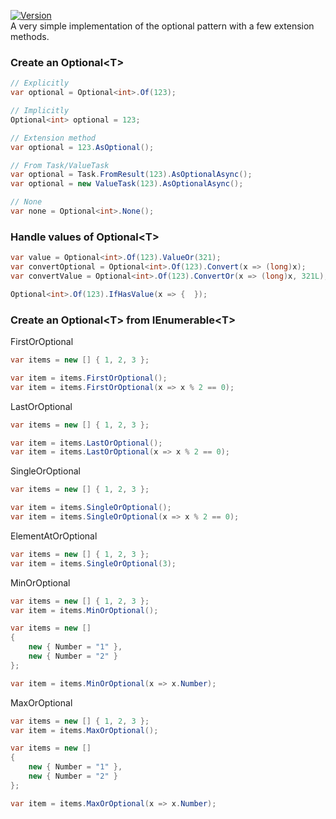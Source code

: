 [![Version](https://img.shields.io/nuget/v/MyNihongo.Option?style=plastic)](https://www.nuget.org/packages/MyNihongo.Option/)  
A very simple implementation of the optional pattern with a few extension methods.
### Create an Optional&#60;T&#62;
```cs
// Explicitly
var optional = Optional<int>.Of(123);

// Implicitly
Optional<int> optional = 123;

// Extension method
var optional = 123.AsOptional();

// From Task/ValueTask
var optional = Task.FromResult(123).AsOptionalAsync();
var optional = new ValueTask(123).AsOptionalAsync();

// None
var none = Optional<int>.None();
```
### Handle values of Optional&#60;T&#62;
```cs
var value = Optional<int>.Of(123).ValueOr(321);
var convertOptional = Optional<int>.Of(123).Convert(x => (long)x);
var convertValue = Optional<int>.Of(123).ConvertOr(x => (long)x, 321L);

Optional<int>.Of(123).IfHasValue(x => {  });
```
### Create an Optional&#60;T&#62; from IEnumerable&#60;T&#62;
FirstOrOptional
```cs
var items = new [] { 1, 2, 3 };

var item = items.FirstOrOptional();
var item = items.FirstOrOptional(x => x % 2 == 0);
```
LastOrOptional
```cs
var items = new [] { 1, 2, 3 };

var item = items.LastOrOptional();
var item = items.LastOrOptional(x => x % 2 == 0);
```
SingleOrOptional
```cs
var items = new [] { 1, 2, 3 };

var item = items.SingleOrOptional();
var item = items.SingleOrOptional(x => x % 2 == 0);
```
ElementAtOrOptional
```cs
var items = new [] { 1, 2, 3 };
var item = items.SingleOrOptional(3);
```
MinOrOptional
```cs
var items = new [] { 1, 2, 3 };
var item = items.MinOrOptional();
```
```cs
var items = new []
{
    new { Number = "1" },
    new { Number = "2" }
};

var item = items.MinOrOptional(x => x.Number);
```
MaxOrOptional
```cs
var items = new [] { 1, 2, 3 };
var item = items.MaxOrOptional();
```
```cs
var items = new []
{
    new { Number = "1" },
    new { Number = "2" }
};

var item = items.MaxOrOptional(x => x.Number);
```
